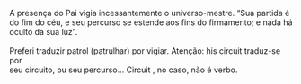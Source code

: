 ﻿A presença do Pai vigia incessantemente o universo-mestre. “Sua partida é do fim do céu, e seu percurso se estende aos fins do firmamento; e nada há oculto da sua luz”.<BR><BR>Preferi traduzir patrol (patrulhar) por vigiar. Atenção: his circuit traduz-se por<BR>seu circuito, ou seu percurso... Circuit , no caso, não é verbo.